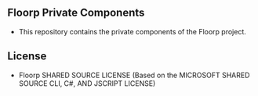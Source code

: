 ## Floorp Private Components

- This repository contains the private components of the Floorp project.

## License

-  Floorp SHARED SOURCE LICENSE (Based on the MICROSOFT SHARED SOURCE CLI, C#, AND JSCRIPT LICENSE)
